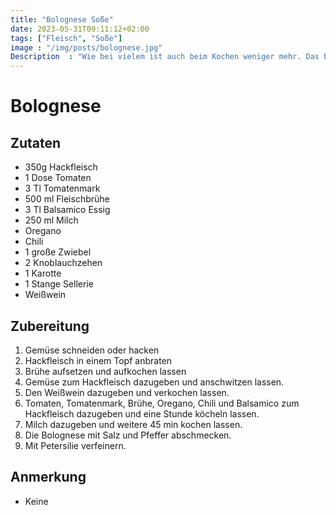 ```yaml
---
title: "Bolognese Soße"
date: 2023-05-31T09:11:12+02:00
tags: ["Fleisch", "Soße"]
image : "/img/posts/bolognese.jpg"
Description  : "Wie bei vielem ist auch beim Kochen weniger mehr. Das beschreibt die Bolognese Soße am Besten!"
---
```

[comment]: <> (Bilder liegen unter /Recipes-Website/themes/lightbi/static/img/posts)
# Bolognese
## Zutaten
- 350g Hackfleisch
- 1 Dose Tomaten
- 3 Tl Tomatenmark
- 500 ml Fleischbrühe
- 3 Tl Balsamico Essig
- 250 ml Milch
- Oregano
- Chili
- 1 große Zwiebel
- 2 Knoblauchzehen
- 1 Karotte
- 1 Stange Sellerie
- Weißwein


## Zubereitung
1. Gemüse schneiden oder hacken
2. Hackfleisch in einem Topf anbraten
3. Brühe aufsetzen und aufkochen lassen
4. Gemüse zum Hackfleisch dazugeben und anschwitzen lassen.
5. Den Weißwein dazugeben und verkochen lassen.
6. Tomaten, Tomatenmark, Brühe, Oregano, Chili und Balsamico zum Hackfleisch dazugeben und eine Stunde köcheln lassen.
7. Milch dazugeben und weitere 45 min kochen lassen.
8. Die Bolognese mit Salz und Pfeffer abschmecken.
9. Mit Petersilie verfeinern.



## Anmerkung
- Keine